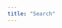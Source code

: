 ```yaml
---
title: "Search"
---
```

 
<div id="search-box">

</div>
 
<ul id="hits">
</ul>
 
<div id="pagination">
</div>

<script>

var search = instantsearch({
  appId: ALGOLIA_APP_ID,
  apiKey: ALGOLIA_ADMIN_KEY,
  indexName: ALGOLIA_INDEX_NAME,
  urlSync: true
});

search.addWidget(
  instantsearch.widgets.searchBox({
	  container: '#search-box',
	  placeholder: 'Search',
	  poweredBy: true
  })
);
 

search.addWidget(
  instantsearch.widgets.hits({
	  container: '#hits',
	  templates: {
      empty: '查無資料。',
	    item: '<li> <a href="{{permalink}}">{{ title }}</a>  <code>{{ publishdate }}</code></li>'
    	// </br> <a href="{{permalink}}">{{ title }} </a>
	  }
  })
);
 
search.addWidget(
  instantsearch.widgets.pagination({
	  container: '#pagination',
	  maxPages: 20,
	  scrollTo: false
  })
);
 
search.start();
</script>